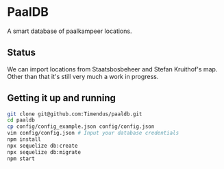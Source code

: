 # PaalDB

A smart database of paalkampeer locations.

## Status

We can import locations from Staatsbosbeheer and Stefan Kruithof's map. Other than that it's still very much a work in progress.

## Getting it up and running

```bash
git clone git@github.com:Timendus/paaldb.git
cd paaldb
cp config/config_example.json config/config.json
vim config/config.json # Input your database credentials
npm install
npx sequelize db:create
npx sequelize db:migrate
npm start
```
